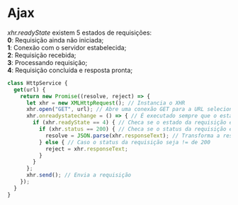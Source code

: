 # Ajax

_xhr.readyState_ existem 5 estados de requisições:  
**0**: Requisição ainda não iniciada;  
**1**: Conexão com o servidor estabelecida;  
**2**: Requisição recebida;  
**3**: Processando requisição;  
**4**: Requisição concluída e resposta pronta;

```javascript
class HttpService {
  get(url) {
    return new Promise((resolve, reject) => {
      let xhr = new XMLHttpRequest(); // Instancia o XHR
      xhr.open("GET", url); // Abre uma conexão GET para a URL selecionada
      xhr.onreadystatechange = () => { // É executado sempre que o estado da requisição mudar
        if (xhr.readyState == 4) { // Checa se o estado da requisição está concluída e com resposta pronta
          if (xhr.status == 200) { // Checa se o status da requisição está OK (200)
            resolve = JSON.parse(xhr.responseText); // Transforma a resposta, que vem como padrão em string, em JSON
          } else { // Caso o status da requisição seja != de 200
            reject = xhr.responseText;
          }
        }
      };
      xhr.send(); // Envia a requisição
    });
  }
}
```
